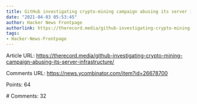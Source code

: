 ```yaml
---
title: GitHub investigating crypto-mining campaign abusing its server infrastructure
date: "2021-04-03 05:53:45"
author: Hacker News Frontpage
authorlink: https://therecord.media/github-investigating-crypto-mining-campaign-abusing-its-server-infrastructure/
tags:
- Hacker-News-Frontpage
---
```


<p>Article URL: <a href="https://therecord.media/github-investigating-crypto-mining-campaign-abusing-its-server-infrastructure/">https://therecord.media/github-investigating-crypto-mining-campaign-abusing-its-server-infrastructure/</a></p>
<p>Comments URL: <a href="https://news.ycombinator.com/item?id=26678700">https://news.ycombinator.com/item?id=26678700</a></p>
<p>Points: 64</p>
<p># Comments: 32</p>
